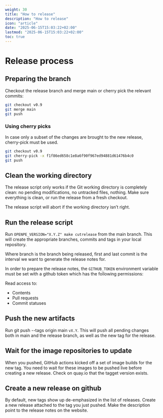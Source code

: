 ```yaml
---
weight: 30
title: "How to release"
description: "How to release"
icon: "article"
date: "2025-06-15T15:03:22+02:00"
lastmod: "2025-06-15T15:03:22+02:00"
toc: true
---
```

# Release process

## Preparing the branch

Checkout the release branch and merge main or cherry pick the relevant commits:

```bash
git checkout v0.9
git merge main
git push
```

### Using cherry picks

In case only a subset of the changes are brought to the new release, cherry-pick
must be used.

```bash
git checkout v0.9
git cherry-pick -x f1f86ed658c1e8a6f90f967ed94881d61476b4c0
git push
```

## Clean the working directory

The release script only works if the Git working directory is completely clean: no pending modifications, no untracked files, nothing. Make sure everything is clean, or run the release from a fresh checkout.

The release script will abort if the working directory isn’t right.

## Run the release script
Run `OPENPE_VERSION="X.Y.Z" make cutrelease` from the main branch. This will create the appropriate branches, commits and tags in your local repository.

Where branch is the branch being released, first and last commit is the interval
we want to generate the release notes for.

In order to prepare the release notes, the `GITHUB_TOKEN` environment variable must be set with a github token which has the following permissions:

Read access to:

- Contents
- Pull requests
- Commit statuses


## Push the new artifacts
Run git push --tags origin main `vX.Y`. This will push all pending changes both in main and the release branch, as well as the new tag for the release.

## Wait for the image repositories to update
When you pushed, GitHub actions kicked off a set of image builds for the new tag. You need to wait for these images to be pushed live before creating a new release. Check on quay.io that the tagget version exists.

## Create a new release on github
By default, new tags show up de-emphasized in the list of releases. Create a new release attached to the tag you just pushed. Make the description point to the release notes on the website.

